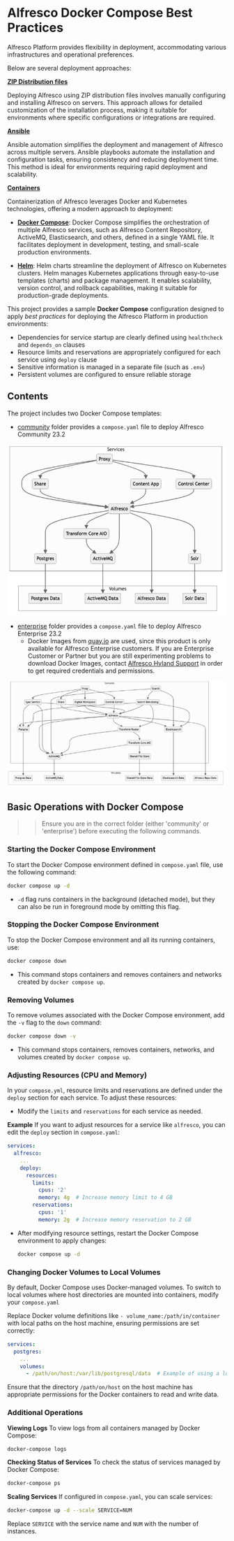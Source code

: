 # Alfresco Docker Compose Best Practices

Alfresco Platform provides flexibility in deployment, accommodating various infrastructures and operational preferences. 

Below are several deployment approaches:

**[ZIP Distribution files](https://docs.alfresco.com/content-services/latest/install/zip/)**

Deploying Alfresco using ZIP distribution files involves manually configuring and installing Alfresco on servers. This approach allows for detailed customization of the installation process, making it suitable for environments where specific configurations or integrations are required.

**[Ansible](https://docs.alfresco.com/content-services/latest/install/ansible/)**

Ansible automation simplifies the deployment and management of Alfresco across multiple servers. Ansible playbooks automate the installation and configuration tasks, ensuring consistency and reducing deployment time. This method is ideal for environments requiring rapid deployment and scalability.

**[Containers](https://docs.alfresco.com/content-services/latest/install/containers/)**

Containerization of Alfresco leverages Docker and Kubernetes technologies, offering a modern approach to deployment:

   - **[Docker Compose](https://docs.alfresco.com/content-services/latest/install/containers/docker-compose/)**: Docker Compose simplifies the orchestration of multiple Alfresco services, such as Alfresco Content Repository, ActiveMQ, Elasticsearch, and others, defined in a single YAML file. It facilitates deployment in development, testing, and small-scale production environments.

   - **[Helm](https://docs.alfresco.com/content-services/latest/install/containers/helm/)**: Helm charts streamline the deployment of Alfresco on Kubernetes clusters. Helm manages Kubernetes applications through easy-to-use templates (charts) and package management. It enables scalability, version control, and rollback capabilities, making it suitable for production-grade deployments.

This project provides a sample **Docker Compose** configuration designed to apply *best practices* for deploying the Alfresco Platform in production environments:

- Dependencies for service startup are clearly defined using `healthcheck` and `depends_on` clauses
- Resource limits and reservations are appropriately configured for each service using `deploy` clause
- Sensitive information is managed in a separate file (such as `.env`)
- Persistent volumes are configured to ensure reliable storage

## Contents

The project includes two Docker Compose templates:

- [community](community) folder provides a `compose.yaml` file to deploy Alfresco Community 23.2

![Alfresco Community dependencies diagram](community/doc/community.png)

- [enterprise](enterprise) folder provides a `compose.yaml` file to deploy Alfresco Enterprise 23.2
  - Docker Images from [quay.io](https://quay.io/organization/alfresco) are used, since this product is only available for Alfresco Enterprise customers. If you are Enterprise Customer or Partner but you are still experimenting problems to download Docker Images, contact [Alfresco Hyland Support](https://community.hyland.com) in order to get required credentials and permissions.

![Alfresco Enterprise dependencies diagram](enterprise/doc/enterprise.png)  

## Basic Operations with Docker Compose

>> Ensure you are in the correct folder (either 'community' or 'enterprise') before executing the following commands.

### Starting the Docker Compose Environment

To start the Docker Compose environment defined in `compose.yaml` file, use the following command:
```bash
docker compose up -d
```
- `-d` flag runs containers in the background (detached mode), but they can also be run in foreground mode by omitting this flag.

### Stopping the Docker Compose Environment

To stop the Docker Compose environment and all its running containers, use:
```bash
docker compose down
```
- This command stops containers and removes containers and networks created by `docker compose up`.

### Removing Volumes

To remove volumes associated with the Docker Compose environment, add the `-v` flag to the `down` command:
```bash
docker compose down -v
```
- This command stops containers, removes containers, networks, and volumes created by `docker compose up`.

### Adjusting Resources (CPU and Memory)
In your `compose.yml`, resource limits and reservations are defined under the `deploy` section for each service. To adjust these resources:
- Modify the `limits` and `reservations` for each service as needed.

**Example**
If you want to adjust resources for a service like `alfresco`, you can edit the `deploy` section in `compose.yaml`:
```yaml
services:
  alfresco:
    ...
    deploy:
      resources:
        limits:
          cpus: '2'
          memory: 4g  # Increase memory limit to 4 GB
        reservations:
          cpus: '1'
          memory: 2g  # Increase memory reservation to 2 GB
```
- After modifying resource settings, restart the Docker Compose environment to apply changes:
  ```bash
  docker compose up -d
  ```

### Changing Docker Volumes to Local Volumes

By default, Docker Compose uses Docker-managed volumes. To switch to local volumes where host directories are mounted into containers, modify your `compose.yaml`

Replace Docker volume definitions like `- volume_name:/path/in/container` with local paths on the host machine, ensuring permissions are set correctly:

```yaml
services:
  postgres:
    ...
    volumes:
      - /path/on/host:/var/lib/postgresql/data  # Example of using a local volume instead of Docker volume
```      

Ensure that the directory `/path/on/host` on the host machine has appropriate permissions for the Docker containers to read and write data.

### Additional Operations

**Viewing Logs**
To view logs from all containers managed by Docker Compose:
```bash
docker-compose logs
```

**Checking Status of Services**
To check the status of services managed by Docker Compose:
```bash
docker-compose ps
```

**Scaling Services**
If configured in `compose.yaml`, you can scale services:
```bash
docker-compose up -d --scale SERVICE=NUM
```
Replace `SERVICE` with the service name and `NUM` with the number of instances.